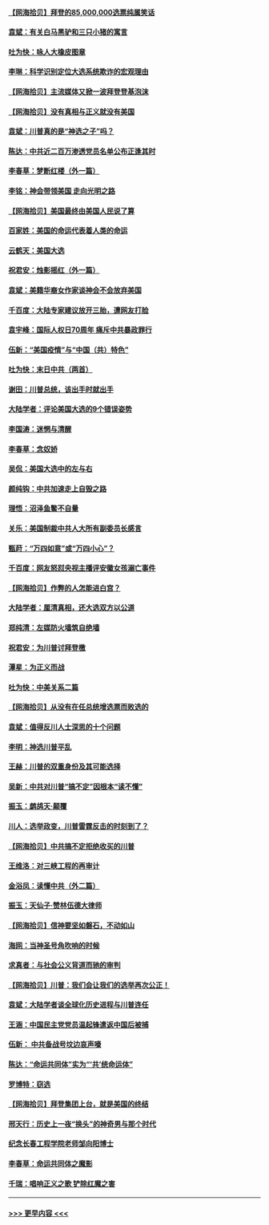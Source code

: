 #### [【网海拾贝】拜登的85,000,000选票纯属笑话](../pages/nsc993/n12626569.md?t=12171502) 
#### [袁斌：有关白马黑驴和三只小猪的寓言](../pages/nsc993/n12626198.md?t=12171502) 
#### [吐为快：咏人大橡皮图章](../pages/nsc993/n12624470.md?t=12171502) 
#### [李琳：科学识别定位大选系统欺诈的宏观理由](../pages/nsc993/n12624340.md?t=12171502) 
#### [【网海拾贝】主流媒体又掀一波拜登登基泡沫](../pages/nsc993/n12624000.md?t=12171502) 
#### [【网海拾贝】没有真相与正义就没有美国](../pages/nsc993/n12621885.md?t=12171502) 
#### [袁斌：川普真的是“神选之子”吗？](../pages/nsc993/n12621749.md?t=12171502) 
#### [陈达：中共近二百万渗透党员名单公布正逢其时](../pages/nsc993/n12620870.md?t=12171502) 
#### [李春草：梦断红楼（外一篇）](../pages/nsc993/n12619122.md?t=12171502) 
#### [李铭：神会带领美国 走向光明之路](../pages/nsc993/n12618584.md?t=12171502) 
#### [【网海拾贝】美国最终由美国人民说了算](../pages/nsc993/n12617255.md?t=12171502) 
#### [百家姓：美国的命运代表着人类的命运](../pages/nsc993/n12615838.md?t=12171502) 
#### [云鹤天：美国大选](../pages/nsc993/n12615994.md?t=12171502) 
#### [祝君安：烛影摇红（外一篇）](../pages/nsc993/n12615975.md?t=12171502) 
#### [袁斌：美籍华裔女作家谈神会不会放弃美国](../pages/nsc993/n12615263.md?t=12171502) 
#### [千百度：大陆专家建议放开三胎，遭网友打脸](../pages/nsc993/n12614456.md?t=12171502) 
#### [袁宇峰：国际人权日70周年 痛斥中共暴政罪行](../pages/nsc993/n12611965.md?t=12171502) 
#### [伍新：“美国疫情”与“中国（共）特色”](../pages/nsc993/n12611463.md?t=12171502) 
#### [吐为快：末日中共（两首）](../pages/nsc993/n12611461.md?t=12171502) 
#### [谢田：川普总统，该出手时就出手](../pages/nsc993/n12610905.md?t=12171502) 
#### [大陆学者：评论美国大选的9个错误姿势](../pages/nsc993/n12609586.md?t=12171502) 
#### [李国涛：迷惘与清醒](../pages/nsc993/n12607532.md?t=12171502) 
#### [李春草：念奴娇](../pages/nsc993/n12607083.md?t=12171502) 
#### [吴侃：美国大选中的左与右](../pages/nsc993/n12607054.md?t=12171502) 
#### [颜纯钩：中共加速走上自毁之路](../pages/nsc993/n12606473.md?t=12171502) 
#### [理悟：沼泽鱼鳖不自量](../pages/nsc993/n12606454.md?t=12171502) 
#### [关乐：美国制裁中共人大所有副委员长感言](../pages/nsc993/n12606442.md?t=12171502) 
#### [甄莳：“万四如意”或“万四小心”？](../pages/nsc993/n12606091.md?t=12171502) 
#### [千百度：网友怒怼央视主播评安徽女孩溺亡事件](../pages/nsc993/n12605370.md?t=12171502) 
#### [【网海拾贝】作弊的人怎能进白宫？](../pages/nsc993/n12603546.md?t=12171502) 
#### [大陆学者：厘清真相，还大选双方以公道](../pages/nsc993/n12603475.md?t=12171502) 
#### [郑纯清：左媒防火墙筑自绝墙](../pages/nsc993/n12602226.md?t=12171502) 
#### [祝君安：为川普讨拜登檄](../pages/nsc993/n12602199.md?t=12171502) 
#### [潭星：为正义而战](../pages/nsc993/n12600926.md?t=12171502) 
#### [吐为快：中美关系二篇](../pages/nsc993/n12600908.md?t=12171502) 
#### [【网海拾贝】从没有在任总统增选票而败选的](../pages/nsc993/n12600435.md?t=12171502) 
#### [袁斌：值得反川人士深思的十个问题](../pages/nsc993/n12600332.md?t=12171502) 
#### [李明：神选川普平乱](../pages/nsc993/n12599751.md?t=12171502) 
#### [王赫：川普的双重身份及其可能选择](../pages/nsc993/n12599723.md?t=12171502) 
#### [吴新：中共对川普“搞不定”因根本“读不懂”](../pages/nsc993/n12599502.md?t=12171502) 
#### [振玉：鹧鸪天‧颠覆](../pages/nsc993/n12599494.md?t=12171502) 
#### [川人：选举政变，川普雷霆反击的时刻到了？](../pages/nsc993/n12599291.md?t=12171502) 
#### [【网海拾贝】中共搞不定拒绝收买的川普](../pages/nsc993/n12598955.md?t=12171502) 
#### [王维洛：对三峡工程的再审计](../pages/nsc993/n12598436.md?t=12171502) 
#### [金浴凤：读懂中共（外二篇）](../pages/nsc993/n12597943.md?t=12171502) 
#### [振玉：天仙子‧赞林伍德大律师](../pages/nsc993/n12597929.md?t=12171502) 
#### [【网海拾贝】信神要坚如磐石，不动如山](../pages/nsc993/n12597901.md?t=12171502) 
#### [海网：当神圣号角吹响的时候](../pages/nsc993/n12595891.md?t=12171502) 
#### [求真者：与社会公义背道而驰的审判](../pages/nsc993/n12595868.md?t=12171502) 
#### [【网海拾贝】川普：我们会让我们的选举再次公正！](../pages/nsc993/n12594930.md?t=12171502) 
#### [袁斌：大陆学者谈全球化历史进程与川普连任](../pages/nsc993/n12594690.md?t=12171502) 
#### [王涵：中国民主党党员温起锋遣返中国后被捕](../pages/nsc993/n12594540.md?t=12171502) 
#### [伍新： 中共备战号坟边哀声嚎](../pages/nsc993/n12593086.md?t=12171502) 
#### [陈达：“命运共同体”实为“‘共’统命运体”](../pages/nsc993/n12590865.md?t=12171502) 
#### [罗博特：窃选](../pages/nsc993/n12590619.md?t=12171502) 
#### [【网海拾贝】拜登集团上台，就是美国的终结](../pages/nsc993/n12589725.md?t=12171502) 
#### [邢天行：历史上一夜“换头”的神奇男与那个时代](../pages/nsc993/n12589424.md?t=12171502) 
#### [纪念长春工程学院老师邹向阳博士](../pages/nsc993/n12585390.md?t=12171502) 
#### [李春草：命运共同体之魔影](../pages/nsc993/n12585026.md?t=12171502) 
#### [千瑞：唱响正义之歌 铲除红魔之害](../pages/nsc993/n12585002.md?t=12171502) 

----
#### [ >>> 更早内容 <<< ](../indexes/nsc993-earlier.md)
